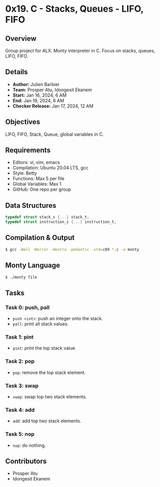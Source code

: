 # 0x19. C - Stacks, Queues - LIFO, FIFO

## Overview
Group project for ALX. Monty interpreter in C. Focus on stacks, queues, LIFO, FIFO.

## Details
- **Author:** Julien Barbier
- **Team:** Prosper Atu, Idongesit Ekanem
- **Start:** Jan 16, 2024, 6 AM
- **End:** Jan 19, 2024, 6 AM
- **Checker Release:** Jan 17, 2024, 12 AM

## Objectives
LIFO, FIFO, Stack, Queue, global variables in C.

## Requirements
- Editors: vi, vim, emacs
- Compilation: Ubuntu 20.04 LTS, gcc
- Style: Betty
- Functions: Max 5 per file
- Global Variables: Max 1
- GitHub: One repo per group

## Data Structures
```c
typedef struct stack_s {...} stack_t;
typedef struct instruction_s {...} instruction_t;
```

## Compilation & Output
```bash
$ gcc -Wall -Werror -Wextra -pedantic -std=c89 *.c -o monty
```

## Monty Language
```bash
$ ./monty file
```

## Tasks

### Task 0: push, pall
- `push <int>`: push an integer onto the stack.
- `pall`: print all stack values.

### Task 1: pint
- `pint`: print the top stack value.

### Task 2: pop
- `pop`: remove the top stack element.

### Task 3: swap
- `swap`: swap top two stack elements.

### Task 4: add
- `add`: add top two stack elements.

### Task 5: nop
- `nop`: do nothing.


## Contributors
- Prosper Atu
- Idongesit Ekanem
